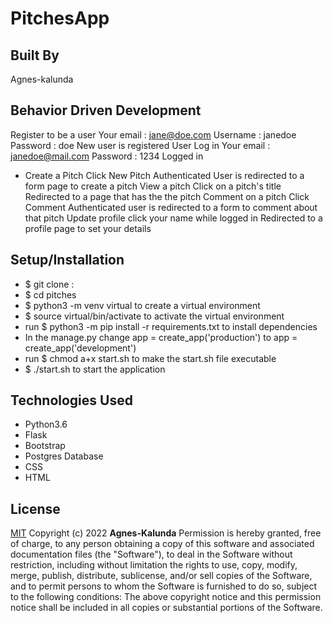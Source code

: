 
# PitchesApp

## Built By 
Agnes-kalunda

## Behavior Driven Development

Register to be a user	Your email : jane@doe.com Username : janedoe Password : doe	New user is registered
User Log in	Your email : janedoe@mail.com Password : 1234	Logged in

* Create a Pitch	Click New Pitch	Authenticated User is redirected to a form page to create a pitch
View a pitch	Click on a pitch's title	Redirected to a page that has the the pitch
Comment on a pitch	Click Comment	Authenticated user is redirected to a form to comment about that pitch
Update profile	click your name while logged in	Redirected to a profile page to set your details

## Setup/Installation

* $ git clone :
* $ cd pitches
* $ python3 -m venv virtual to create a virtual environment
* $ source virtual/bin/activate to activate the virtual environment
* run $ python3 -m pip install -r requirements.txt to install dependencies
* In the manage.py change app = create_app('production') to app = create_app('development')
* run $ chmod a+x start.sh to make the start.sh file executable
* $ ./start.sh to start the application

## Technologies Used

* Python3.6
* Flask
* Bootstrap
* Postgres Database
* CSS
* HTML


## License
[MIT](https://choosealicense.com/licenses/mit/)
Copyright (c) 2022 **Agnes-Kalunda**
Permission is hereby granted, free of charge, to any person obtaining a copy of this software and associated documentation files (the "Software"), to deal in the Software without restriction, including without limitation the rights to use, copy, modify, merge, publish, distribute, sublicense, and/or sell copies of the Software, and to permit persons to whom the Software is furnished to do so, subject to the following conditions:
The above copyright notice and this permission notice shall be included in all copies or substantial portions of the Software.

